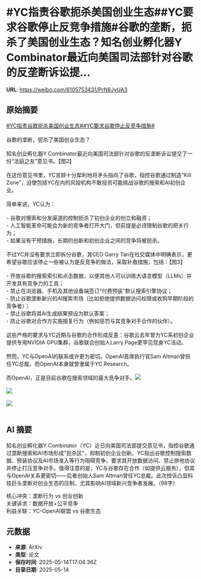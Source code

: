 # #YC指责谷歌扼杀美国创业生态##YC要求谷歌停止反竞争措施#谷歌的垄断，扼杀了美国创业生态？知名创业孵化器Y Combinator最近向美国司法部针对谷歌的反垄断诉讼提...

**URL**: https://weibo.com/6105753431/PrN8JyUA3

## 原始摘要

<a href="https://m.weibo.cn/search?containerid=231522type%3D1%26t%3D10%26q%3D%23YC%E6%8C%87%E8%B4%A3%E8%B0%B7%E6%AD%8C%E6%89%BC%E6%9D%80%E7%BE%8E%E5%9B%BD%E5%88%9B%E4%B8%9A%E7%94%9F%E6%80%81%23&amp;extparam=%23YC%E6%8C%87%E8%B4%A3%E8%B0%B7%E6%AD%8C%E6%89%BC%E6%9D%80%E7%BE%8E%E5%9B%BD%E5%88%9B%E4%B8%9A%E7%94%9F%E6%80%81%23" data-hide=""><span class="surl-text">#YC指责谷歌扼杀美国创业生态#</span></a><a href="https://m.weibo.cn/search?containerid=231522type%3D1%26t%3D10%26q%3D%23YC%E8%A6%81%E6%B1%82%E8%B0%B7%E6%AD%8C%E5%81%9C%E6%AD%A2%E5%8F%8D%E7%AB%9E%E4%BA%89%E6%8E%AA%E6%96%BD%23&amp;extparam=%23YC%E8%A6%81%E6%B1%82%E8%B0%B7%E6%AD%8C%E5%81%9C%E6%AD%A2%E5%8F%8D%E7%AB%9E%E4%BA%89%E6%8E%AA%E6%96%BD%23" data-hide=""><span class="surl-text">#YC要求谷歌停止反竞争措施#</span></a><br><br>谷歌的垄断，扼杀了美国创业生态？<br><br>知名创业孵化器Y Combinator最近向美国司法部针对谷歌的反垄断诉讼提交了一份“法庭之友”意见书。【图2】<br><br>在这份意见书里，YC言辞十分犀利地将矛头指向了谷歌，指控谷歌通过制造“Kill Zone”，迫使包括YC在内的风投机构不敢投资可能挑战谷歌的搜索和AI初创企业。<br><br>简单来说，YC认为：<br><br>- 谷歌对搜索和分发渠道的控制扼杀了初创企业的创立和融资；<br>- 人工智能革命可能会为新的竞争者打开大门，但前提是必须限制谷歌的把关行为；<br>- 如果没有干预措施，长期的创新和初创企业之间的竞争将被扼杀。<br><br>不过YC并没有要求立即拆分谷歌，其CEO Garry Tan在社交媒体中明确表示，更希望谷歌应该停止一些被认为是反竞争的做法，采取补救措施，包括：【图3】<br><br>- 开放谷歌的搜索索引和点击数据，以便其他人可以训练大语言模型（LLMs）并开发具有竞争力的工具；<br>- 禁止在浏览器、手机及其他设备端签订“付费预装”默认搜索引擎协议；<br>- 防止谷歌垄断新兴的AI搜索市场（比如拒绝提供数据访问权限或收购早期阶段的竞争者）；<br>- 禁止谷歌将其AI生成结果预设为默认答案；<br>- 防止谷歌对合作方实施报复行为（例如惩罚与其竞争对手合作的伙伴）。<br><br>这些严格的要求与YC近期与谷歌的合作形成反差：谷歌云去年曾为YC系初创企业提供专用NVIDIA GPU集群，谷歌联合创始人Larry Page更罕见现身YC活动。<br><br>然而，YC与OpenAI的联系或许更为密切。OpenAI首席执行官Sam Altman曾担任YC总裁，而OpenAI本身就曾隶属于YC Research。<br><br>而OpenAI，正是目前谷歌在搜索领域的最大竞争对手。<img style="" src="https://tvax2.sinaimg.cn/large/006Fd7o3gy1i1f3af39u5j30zk0kan13.jpg" referrerpolicy="no-referrer"><br><br><img style="" src="https://tvax4.sinaimg.cn/large/006Fd7o3gy1i1f3ah3ncyj30t90zkgur.jpg" referrerpolicy="no-referrer"><br><br><img style="" src="https://tvax4.sinaimg.cn/large/006Fd7o3gy1i1f3aiq9vjj30t20beagq.jpg" referrerpolicy="no-referrer"><br><br>

## AI 摘要

知名创业孵化器Y Combinator（YC）近日向美国司法部提交意见书，指控谷歌通过垄断搜索和AI市场形成"扼杀区"，抑制初创企业创新。YC指出谷歌控制搜索数据、预装协议及AI市场准入等行为阻碍竞争，要求其开放数据访问、禁止排他协议并停止打压竞争对手。值得注意的是，YC与谷歌存在合作（如提供云服务），但其与OpenAI关系更密切——后者创始人Sam Altman曾任YC总裁。此次控诉凸显科技巨头垄断对创业生态的压制，尤其影响AI领域新兴竞争者发展。（98字）  

核心冲突：垄断行为 vs 创业创新  
关键诉求：数据开放+公平竞争  
利益关联：YC-OpenAI联盟 vs 谷歌生态

## 元数据

- **来源**: ArXiv
- **类型**: 论文
- **保存时间**: 2025-05-14T17:04:36Z
- **目录日期**: 2025-05-14
